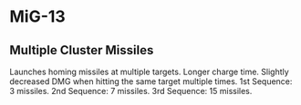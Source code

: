 # MiG-13

## Multiple Cluster Missiles

Launches homing missiles at multiple targets. Longer charge time. Slightly decreased DMG when hitting the same target multiple times.
1st Sequence: 3 missiles.
2nd Sequence: 7 missiles.
3rd Sequence: 15 missiles.